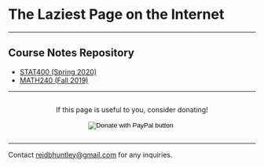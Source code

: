 # The Laziest Page on the Internet
---
## Course Notes Repository

* [STAT400 (Spring 2020)](/STAT400/index)
* [MATH240 (Fall 2019)](/MATH240/index)

---
<div style="display: flex; flex-direction: column; align-items: center;">
<p>
If this page is useful to you, consider donating!
</p>
<form action="https://www.paypal.com/cgi-bin/webscr" method="post" target="_top">
<input type="hidden" name="cmd" value="_donations" />
<input type="hidden" name="business" value="DA5JCQGTP7GD2" />
<input type="hidden" name="currency_code" value="USD" />
<input type="image" src="https://www.paypalobjects.com/en_US/i/btn/btn_donate_LG.gif" name="submit" title="PayPal - The safer, easier way to pay online!" alt="Donate with PayPal button" />
<img alt="" src="https://www.paypal.com/en_US/i/scr/pixel.gif" width="1" height="1" />
</form>
</div>

---
Contact reidbhuntley@gmail.com for any inquiries.